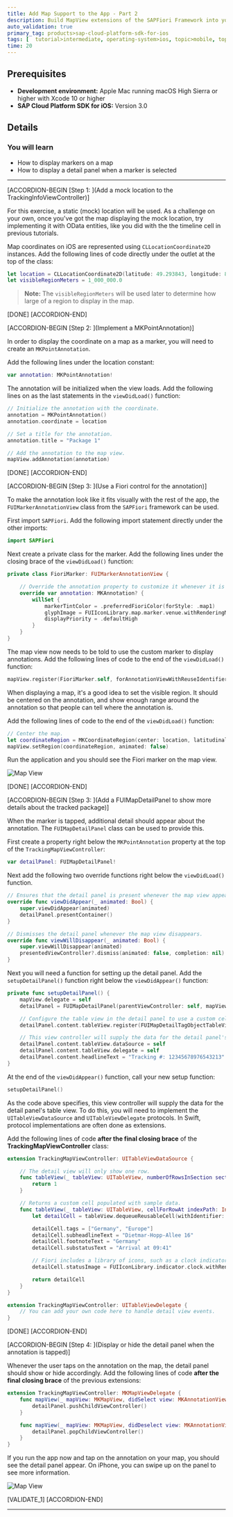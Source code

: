 ```yaml
---
title: Add Map Support to the App - Part 2
description: Build MapView extensions of the SAPFiori Framework into your app.
auto_validation: true
primary_tag: products>sap-cloud-platform-sdk-for-ios
tags: [  tutorial>intermediate, operating-system>ios, topic>mobile, topic>odata, products>sap-cloud-platform, products>sap-cloud-platform-sdk-for-ios ]
time: 20
---
```


## Prerequisites  
- **Development environment:** Apple Mac running macOS High Sierra or higher with Xcode 10 or higher
- **SAP Cloud Platform SDK for iOS:** Version 3.0

## Details
### You will learn
  - How to display markers on a map
  - How to display a detail panel when a marker is selected

---

[ACCORDION-BEGIN [Step 1: ](Add a mock location to the TrackingInfoViewController)]

For this exercise, a static (mock) location will be used. As a challenge on your own, once you've got the map displaying the mock location, try implementing it with OData entities, like you did with the the timeline cell in previous tutorials.

Map coordinates on iOS are represented using `CLLocationCoordinate2D` instances. Add the following lines of code directly under the outlet at the top of the class:

```swift
let location = CLLocationCoordinate2D(latitude: 49.293843, longitude: 8.641369)
let visibleRegionMeters = 1_000_000.0
```

> **Note:** The `visibleRegionMeters` will be used later to determine how large of a region to display in the map.

[DONE]
[ACCORDION-END]

[ACCORDION-BEGIN [Step 2: ](Implement a MKPointAnnotation)]

In order to display the coordinate on a map as a marker, you will need to create an `MKPointAnnotation`.

Add the following lines under the location constant:

```swift
var annotation: MKPointAnnotation!
```

The annotation will be initialized when the view loads. Add the following lines on as the last statements in the `viewDidLoad()` function:

```swift
// Initialize the annotation with the coordinate.
annotation = MKPointAnnotation()
annotation.coordinate = location

// Set a title for the annotation.
annotation.title = "Package 1"

// Add the annotation to the map view.
mapView.addAnnotation(annotation)
```

[DONE]
[ACCORDION-END]

[ACCORDION-BEGIN [Step 3: ](Use a Fiori control for the annotation)]

To make the annotation look like it fits visually with the rest of the app, the `FUIMarkerAnnotationView` class from the `SAPFiori` framework can be used.

First import `SAPFiori`. Add the following import statement directly under the other imports:

```swift
import SAPFiori
```

Next create a private class for the marker. Add the following lines under the closing brace of the `viewDidLoad()` function:

```swift
private class FioriMarker: FUIMarkerAnnotationView {

    // Override the annotation property to customize it whenever it is set.
    override var annotation: MKAnnotation? {
        willSet {
            markerTintColor = .preferredFioriColor(forStyle: .map1)
            glyphImage = FUIIconLibrary.map.marker.venue.withRenderingMode(.alwaysTemplate)
            displayPriority = .defaultHigh
        }
    }
}
```

The map view now needs to be told to use the custom marker to display annotations. Add the following lines of code to the end of the `viewDidLoad()` function:

```swift
mapView.register(FioriMarker.self, forAnnotationViewWithReuseIdentifier: MKMapViewDefaultAnnotationViewReuseIdentifier)
```

When displaying a map, it's a good idea to set the visible region. It should be centered on the annotation, and show enough range around the annotation so that people can tell where the annotation is.

Add the following lines of code to the end of the `viewDidLoad()` function:

```swift
// Center the map.
let coordinateRegion = MKCoordinateRegion(center: location, latitudinalMeters: visibleRegionMeters, longitudinalMeters: visibleRegionMeters)
mapView.setRegion(coordinateRegion, animated: false)
```

Run the application and you should see the Fiori marker on the map view.

![Map View](fiori-ios-scpms-create-app-teched18-part8-1.png)

[DONE]
[ACCORDION-END]

[ACCORDION-BEGIN [Step 3: ](Add a FUIMapDetailPanel to show more details about the tracked package)]

When the marker is tapped, additional detail should appear about the annotation. The `FUIMapDetailPanel` class can be used to provide this.

First create a property right below the `MKPointAnnotation` property at the top of the `TrackingMapViewController`:

```swift
var detailPanel: FUIMapDetailPanel!
```

Next add the following two override functions right below the `viewDidLoad()` function.

```swift
// Ensures that the detail panel is present whenever the map view appears.
override func viewDidAppear(_ animated: Bool) {
    super.viewDidAppear(animated)
    detailPanel.presentContainer()
}

// Dismisses the detail panel whenever the map view disappears.
override func viewWillDisappear(_ animated: Bool) {
    super.viewWillDisappear(animated)
    presentedViewController?.dismiss(animated: false, completion: nil)
}
```

Next you will need a function for setting up the detail panel. Add the `setupDetailPanel()` function right below the `viewDidAppear()` function:

```swift
private func setupDetailPanel() {
    mapView.delegate = self
    detailPanel = FUIMapDetailPanel(parentViewController: self, mapView: mapView)

    // Configure the table view in the detail panel to use a custom cell type for map details.
    detailPanel.content.tableView.register(FUIMapDetailTagObjectTableViewCell.self, forCellReuseIdentifier: FUIMapDetailTagObjectTableViewCell.reuseIdentifier)

    // This view controller will supply the data for the detail panel's table view.
    detailPanel.content.tableView.dataSource = self
    detailPanel.content.tableView.delegate = self
    detailPanel.content.headlineText = "Tracking #: 12345678976543213"
}
```

At the end of the `viewDidAppear()` function, call your new setup function:

```swift
setupDetailPanel()
```

As the code above specifies, this view controller will supply the data for the detail panel's table view. To do this, you will need to implement the `UITableViewDataSource` and `UITableViewDelegate` protocols. In Swift, protocol implementations are often done as extensions.

Add the following lines of code **after the final closing brace** of the **TrackingMapViewController** class:

```swift
extension TrackingMapViewController: UITableViewDataSource {

    // The detail view will only show one row.
    func tableView(_ tableView: UITableView, numberOfRowsInSection section: Int) -> Int {
        return 1
    }

    // Returns a custom cell populated with sample data.
    func tableView(_ tableView: UITableView, cellForRowAt indexPath: IndexPath) -> UITableViewCell {
        let detailCell = tableView.dequeueReusableCell(withIdentifier: FUIMapDetailTagObjectTableViewCell.reuseIdentifier, for: indexPath) as! FUIMapDetailTagObjectTableViewCell

        detailCell.tags = ["Germany", "Europe"]
        detailCell.subheadlineText = "Dietmar-Hopp-Allee 16"
        detailCell.footnoteText = "Germany"
        detailCell.substatusText = "Arrival at 09:41"

        // Fiori includes a library of icons, such as a clock indicator.
        detailCell.statusImage = FUIIconLibrary.indicator.clock.withRenderingMode(.alwaysTemplate)

        return detailCell
    }
}

extension TrackingMapViewController: UITableViewDelegate {
    // You can add your own code here to handle detail view events.
}
```

[DONE]
[ACCORDION-END]

[ACCORDION-BEGIN [Step 4: ](Display or hide the detail panel when the annotation is tapped)]

Whenever the user taps on the annotation on the map, the detail panel should show or hide accordingly. Add the following lines of code **after the final closing brace** of the previous extensions:

```swift
extension TrackingMapViewController: MKMapViewDelegate {
    func mapView(_ mapView: MKMapView, didSelect view: MKAnnotationView) {
        detailPanel.pushChildViewController()
    }

    func mapView(_ mapView: MKMapView, didDeselect view: MKAnnotationView) {
        detailPanel.popChildViewController()
    }  
}
```

If you run the app now and tap on the annotation on your map, you should see the detail panel appear. On iPhone, you can swipe up on the panel to see more information.

![Map View](fiori-ios-scpms-create-app-teched18-part8-2.png)

[VALIDATE_1]
[ACCORDION-END]

---
